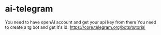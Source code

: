 # ai-telegram

You need to have openAI account and get your api key from there
You need to create a tg bot and get it's id: https://core.telegram.org/bots/tutorial 
